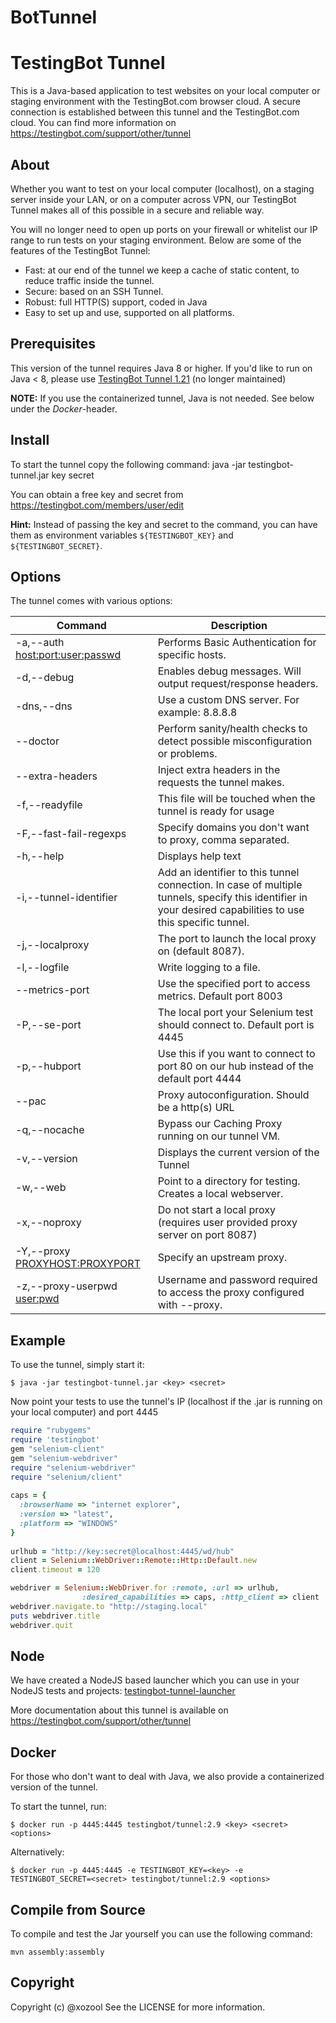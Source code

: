 # BotTunnel

# TestingBot Tunnel

This is a Java-based application to test websites on your local computer or staging environment with the TestingBot.com browser cloud.
A secure connection is established between this tunnel and the TestingBot.com cloud.
You can find more information on https://testingbot.com/support/other/tunnel

About
-------

Whether you want to test on your local computer (localhost), on a staging server inside your LAN, or on a computer across VPN, our TestingBot Tunnel makes all of this possible in a secure and reliable way.

You will no longer need to open up ports on your firewall or whitelist our IP range to run tests on your staging environment. 
Below are some of the features of the TestingBot Tunnel:

* Fast: at our end of the tunnel we keep a cache of static content, to reduce traffic inside the tunnel.
* Secure: based on an SSH Tunnel.
* Robust: full HTTP(S) support, coded in Java
* Easy to set up and use, supported on all platforms.

Prerequisites
-------

This version of the tunnel requires Java 8 or higher. If you'd like to run on Java < 8, please use [TestingBot Tunnel 1.21](https://github.com/testingbot/Testingbot-Tunnel/tree/TestingBotTunnel-1.21) (no longer maintained)

**NOTE:** If you use the containerized tunnel, Java is not needed. See below under the *Docker*-header. 

Install
-------

To start the tunnel copy the following command:
    java -jar testingbot-tunnel.jar key secret

You can obtain a free key and secret from https://testingbot.com/members/user/edit

**Hint:** Instead of passing the key and secret to the command, you can have them as environment variables `${TESTINGBOT_KEY}` and `${TESTINGBOT_SECRET}`.

Options
-------

The tunnel comes with various options:

|Command|Description|
|---------|-------------|
|-a,--auth <host:port:user:passwd>|Performs Basic Authentication for specific hosts.|
|-d,--debug|Enables debug messages. Will output request/response headers.|
|-dns,--dns|Use a custom DNS server. For example: 8.8.8.8|
|--doctor|Perform sanity/health checks to detect possible misconfiguration or problems.|
|--extra-headers <JSON Map with Header Key and Value>|Inject extra headers in the requests the tunnel makes.|
|-f,--readyfile <FILE>|This file will be touched when the tunnel is ready for usage|
|-F,--fast-fail-regexps <OPTIONS>|Specify domains you don't want to proxy, comma separated.|
|-h,--help|Displays help text|
|-i,--tunnel-identifier <id>|Add an identifier to this tunnel connection. In case of multiple tunnels, specify this identifier in your desired capabilities to use this specific tunnel.|
|-j,--localproxy <port>|The port to launch the local proxy on (default 8087).|
|-l,--logfile <FILE>|Write logging to a file.|
|--metrics-port <port>|Use the specified port to access metrics. Default port 8003|
|-P,--se-port <PORT>|The local port your Selenium test should connect to. Default port is 4445|
|-p,--hubport <HUBPORT>|Use this if you want to connect to port 80 on our hub instead of the default port 4444|
|--pac <arg>|Proxy autoconfiguration. Should be a http(s) URL|
|-q,--nocache|Bypass our Caching Proxy running on our tunnel VM.|
|-v,--version|Displays the current version of the Tunnel|
|-w,--web <directory>|Point to a directory for testing. Creates a local webserver.|
|-x,--noproxy|Do not start a local proxy (requires user provided proxy server on port 8087)|
|-Y,--proxy <PROXYHOST:PROXYPORT>|Specify an upstream proxy.|
|-z,--proxy-userpwd <user:pwd>|Username and password required to access the proxy configured with --proxy.|


Example
-------
To use the tunnel, simply start it:

```
$ java -jar testingbot-tunnel.jar <key> <secret>
```

Now point your tests to use the tunnel's IP (localhost if the .jar is running on your local computer) and port 4445
```ruby
require "rubygems"  
require 'testingbot'   
gem "selenium-client"  
gem "selenium-webdriver"  
require "selenium-webdriver"   
require "selenium/client"  
  
caps = {  
  :browserName => "internet explorer",  
  :version => "latest",  
  :platform => "WINDOWS"  
}  
  
urlhub = "http://key:secret@localhost:4445/wd/hub"  
client = Selenium::WebDriver::Remote::Http::Default.new  
client.timeout = 120  

webdriver = Selenium::WebDriver.for :remote, :url => urlhub, 
                :desired_capabilities => caps, :http_client => client  
webdriver.navigate.to "http://staging.local"  
puts webdriver.title  
webdriver.quit
```

Node
-------
We have created a NodeJS based launcher which you can use in your NodeJS tests and projects: 
[testingbot-tunnel-launcher](https://github.com/testingbot/testingbot-tunnel-launcher)

More documentation about this tunnel is available on https://testingbot.com/support/other/tunnel

Docker
------
For those who don't want to deal with Java, we also provide a containerized version of the tunnel.

To start the tunnel, run:
```
$ docker run -p 4445:4445 testingbot/tunnel:2.9 <key> <secret> <options>
```

Alternatively:
```
$ docker run -p 4445:4445 -e TESTINGBOT_KEY=<key> -e TESTINGBOT_SECRET=<secret> testingbot/tunnel:2.9 <options>
```

Compile from Source
-------------------

To compile and test the Jar yourself you can use the following command:

    mvn assembly:assembly

Copyright
---------

Copyright (c) @xozool
See the LICENSE for more information.
